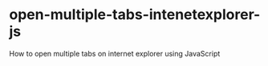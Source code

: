 # open-multiple-tabs-intenetexplorer-js
How to open multiple tabs on internet explorer using JavaScript
